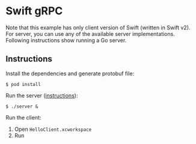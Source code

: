 # Swift gRPC

Note that this example has only client version of Swift (written in Swift v2). For server, you can use any of the available server implementations. Following instructions show running a Go server.

## Instructions

Install the dependencies and generate protobuf file:

    $ pod install

Run the server ([instructions](../go/README.md)):
    
    $ ./server &

Run the client:

1. Open `HelloClient.xcworkspace`
2. Run